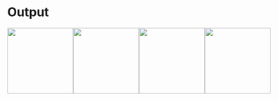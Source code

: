 # Output

<div style="display: flex; justify-content: space-around; align-items: center;">
  <img src="https://github.com/user-attachments/assets/b4bec7c9-0ed0-4573-8683-1122fb061892" style="height: 150px; object-fit: cover;">
  <img src="https://github.com/user-attachments/assets/a73bf7be-d507-44d6-91f7-4fca4ca5d35c" style="height: 150px; object-fit: cover;">
  <img src="https://github.com/user-attachments/assets/d6bc3b4e-80dc-4e2c-9ef6-98a3f00bedd0" style="height: 150px; object-fit: cover;">
  <img src="https://github.com/user-attachments/assets/3665e0ed-58dd-40f0-8791-f7eff7417d29" style="height: 150px; object-fit: cover;">
</div>
